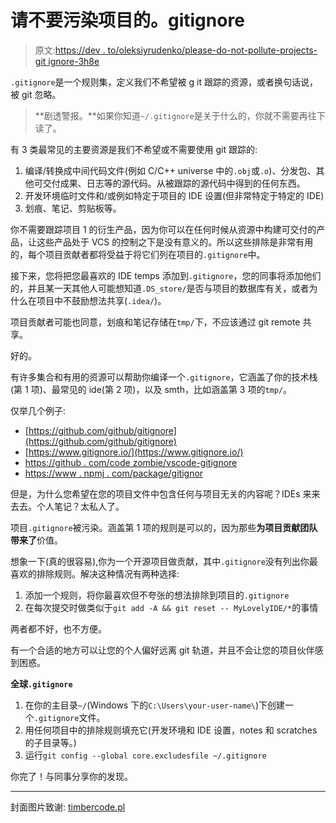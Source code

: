 # 请不要污染项目的。gitignore

> 原文:[https://dev . to/oleksiyrudenko/please-do-not-pollute-projects-git ignore-3h8e](https://dev.to/oleksiyrudenko/please-do-not-pollute-projects-gitignore-3h8e)

`.gitignore`是一个规则集，定义我们不希望被 g it 跟踪的资源，或者换句话说，被 git 忽略。

> **剧透警报。**如果你知道`~/.gitignore`是关于什么的，你就不需要再往下读了。

有 3 类最常见的主要资源是我们不希望或不需要使用 git 跟踪的:

1.  编译/转换成中间代码文件(例如 C/C++ universe 中的`.obj`或`.o`)、分发包、其他可交付成果、日志等的源代码。从被跟踪的源代码中得到的任何东西。
2.  开发环境临时文件和/或例如特定于项目的 IDE 设置(但非常特定于特定的 IDE)
3.  划痕、笔记、剪贴板等。

你不需要跟踪项目 1 的衍生产品，因为你可以在任何时候从资源中构建可交付的产品，让这些产品处于 VCS 的控制之下是没有意义的。所以这些排除是非常有用的，每个项目贡献者都将受益于将它们列在项目的`.gitignore`中。

接下来，您将把您最喜欢的 IDE temps 添加到`.gitignore`，您的同事将添加他们的，并且某一天其他人可能想知道`.DS_store/`是否与项目的数据库有关，或者为什么在项目中不鼓励想法共享(`.idea/`)。

项目贡献者可能也同意，划痕和笔记存储在`tmp/`下，不应该通过 git remote 共享。

好的。

有许多集合和有用的资源可以帮助你编译一个`.gitignore`，它涵盖了你的技术栈(第 1 项)、最常见的 ide(第 2 项)，以及 smth，比如涵盖第 3 项的`tmp/`。

仅举几个例子:

*   [https://github.com/github/gitignore](https://github.com/github/gitignore)
*   [https://www.gitignore.io/](https://www.gitignore.io/)
*   [https://github . com/code zombie/vscode-gitignore](https://github.com/CodeZombieCH/vscode-gitignore)
*   [https://www . npmj . com/package/gitignor](https://www.npmjs.com/package/gitignorer)

但是，为什么您希望在您的项目文件中包含任何与项目无关的内容呢？IDEs 来来去去。个人笔记？太私人了。

项目`.gitignore`被污染。涵盖第 1 项的规则是可以的，因为那些**为项目贡献团队带来了**价值。

想象一下(真的很容易),你为一个开源项目做贡献，其中`.gitignore`没有列出你最喜欢的排除规则。解决这种情况有两种选择:

1.  添加一个规则，将你最喜欢但不夸张的想法排除到项目的`.gitignore`
2.  在每次提交时做类似于`git add -A && git reset -- MyLovelyIDE/*`的事情

两者都不好，也不方便。

有一个合适的地方可以让您的个人偏好远离 git 轨道，并且不会让您的项目伙伴感到困惑。

**全球`.gitignore`**

1.  在你的主目录`~/`(Windows 下的`C:\Users\your-user-name\`)下创建一个`.gitignore`文件。
2.  用任何项目中的排除规则填充它(开发环境和 IDE 设置，notes 和 scratches 的子目录等。)
3.  运行`git config --global core.excludesfile ~/.gitignore`

你完了！与同事分享你的发现。

* * *

封面图片致谢: [timbercode.pl](https://timbercode.pl/blog/2017/02/19/gitignore-2-sztuczki/)